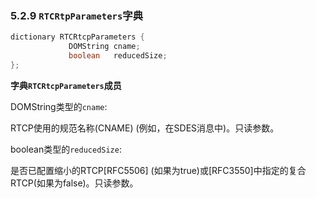 ### 5.2.9 `RTCRtpParameters`字典

```java
dictionary RTCRtcpParameters {
             DOMString cname;
             boolean   reducedSize;
};
```

**字典`RTCRtcpParameters`成员**

DOMString类型的`cname`:

RTCP使用的规范名称(CNAME) (例如，在SDES消息中)。只读参数。

boolean类型的`reducedSize`:

是否已配置缩小的RTCP[RFC5506] (如果为true)或[RFC3550]中指定的复合RTCP(如果为false)。只读参数。
